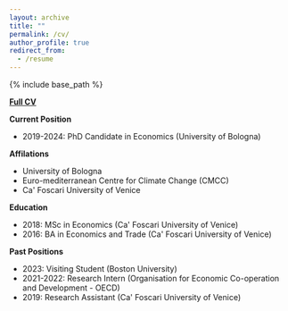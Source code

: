 ```yaml
---
layout: archive
title: ""
permalink: /cv/
author_profile: true
redirect_from:
  - /resume
---
```


{% include base_path %}

[**Full CV**](https://fpavanello.github.io/files/CV.pdf)

**Current Position**  
- 2019-2024: PhD Candidate in Economics \(University of Bologna\)


**Affilations**  
- University of Bologna
- Euro-mediterranean Centre for Climate Change (CMCC)
- Ca' Foscari University of Venice


**Education**  
- 2018: MSc in Economics \(Ca' Foscari University of Venice\)
- 2016: BA in Economics and Trade \(Ca' Foscari University of Venice\)


**Past Positions**  
- 2023: Visiting Student \(Boston University\)
- 2021-2022: Research Intern \(Organisation for Economic Co-operation and Development - OECD\)
- 2019: Research Assistant \(Ca' Foscari University of Venice\)
